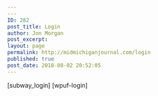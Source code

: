 ```yaml
---
---
ID: 282
post_title: Login
author: Jon Morgan
post_excerpt:
layout: page
permalink: http://midmichiganjournal.com/login
published: true
post_date: 2018-08-02 20:52:05
---
```

[subway_login] [wpuf-login]